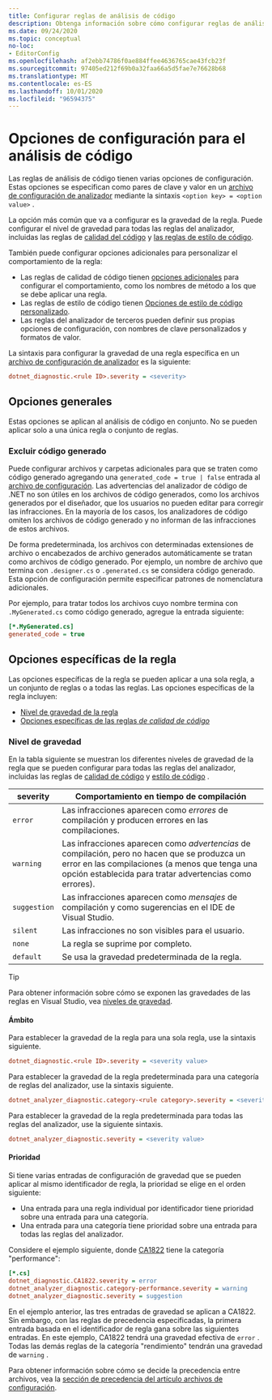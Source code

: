```yaml
---
title: Configurar reglas de análisis de código
description: Obtenga información sobre cómo configurar reglas de análisis de código en un archivo de configuración de analizador.
ms.date: 09/24/2020
ms.topic: conceptual
no-loc:
- EditorConfig
ms.openlocfilehash: af2ebb74786f0ae884ffee4636765cae43fcb23f
ms.sourcegitcommit: 97405ed212f69b0a32faa66a5d5fae7e76628b68
ms.translationtype: MT
ms.contentlocale: es-ES
ms.lasthandoff: 10/01/2020
ms.locfileid: "96594375"
---
```

# <a name="configuration-options-for-code-analysis"></a>Opciones de configuración para el análisis de código

Las reglas de análisis de código tienen varias opciones de configuración. Estas opciones se especifican como pares de clave y valor en un [archivo de configuración de analizador](configuration-files.md) mediante la sintaxis `<option key> = <option value>` .

La opción más común que va a configurar es la gravedad de la regla. Puede configurar el nivel de gravedad para todas las reglas del analizador, incluidas las reglas de [calidad del código](quality-rules/index.md) y [las reglas de estilo de código](style-rules/index.md).

También puede configurar opciones adicionales para personalizar el comportamiento de la regla:

- Las reglas de calidad de código tienen [opciones adicionales](code-quality-rule-options.md) para configurar el comportamiento, como los nombres de método a los que se debe aplicar una regla.
- Las reglas de estilo de código tienen [Opciones de estilo de código personalizado](code-style-rule-options.md).
- Las reglas del analizador de terceros pueden definir sus propias opciones de configuración, con nombres de clave personalizados y formatos de valor.

La sintaxis para configurar la gravedad de una regla específica en un [archivo de configuración de analizador](configuration-files.md) es la siguiente:

```ini
dotnet_diagnostic.<rule ID>.severity = <severity>
```

## <a name="general-options"></a>Opciones generales

Estas opciones se aplican al análisis de código en conjunto. No se pueden aplicar solo a una única regla o conjunto de reglas.

### <a name="exclude-generated-code"></a>Excluir código generado

Puede configurar archivos y carpetas adicionales para que se traten como código generado agregando una `generated_code = true | false` entrada al [archivo de configuración](configuration-files.md). Las advertencias del analizador de código de .NET no son útiles en los archivos de código generados, como los archivos generados por el diseñador, que los usuarios no pueden editar para corregir las infracciones. En la mayoría de los casos, los analizadores de código omiten los archivos de código generado y no informan de las infracciones de estos archivos.

De forma predeterminada, los archivos con determinadas extensiones de archivo o encabezados de archivo generados automáticamente se tratan como archivos de código generado. Por ejemplo, un nombre de archivo que termina con `.designer.cs` o `.generated.cs` se considera código generado. Esta opción de configuración permite especificar patrones de nomenclatura adicionales.

Por ejemplo, para tratar todos los archivos cuyo nombre termina con `.MyGenerated.cs` como código generado, agregue la entrada siguiente:

```ini
[*.MyGenerated.cs]
generated_code = true
```

## <a name="rule-specific-options"></a>Opciones específicas de la regla

Las opciones específicas de la regla se pueden aplicar a una sola regla, a un conjunto de reglas o a todas las reglas. Las opciones específicas de la regla incluyen:

- [Nivel de gravedad de la regla](#severity-level)
- [Opciones específicas de las reglas *de calidad de código*](code-quality-rule-options.md)

### <a name="severity-level"></a>Nivel de gravedad

En la tabla siguiente se muestran los diferentes niveles de gravedad de la regla que se pueden configurar para todas las reglas del analizador, incluidas las reglas de [calidad de código](quality-rules/index.md) y [estilo de código](style-rules/index.md) .

| severity | Comportamiento en tiempo de compilación |
|-|-|
| `error` | Las infracciones aparecen como *errores* de compilación y producen errores en las compilaciones.|
| `warning` | Las infracciones aparecen como *advertencias* de compilación, pero no hacen que se produzca un error en las compilaciones (a menos que tenga una opción establecida para tratar advertencias como errores). |
| `suggestion` | Las infracciones aparecen como *mensajes* de compilación y como sugerencias en el IDE de Visual Studio. |
| `silent` | Las infracciones no son visibles para el usuario. |
| `none` | La regla se suprime por completo. |
| `default` | Se usa la gravedad predeterminada de la regla. |

> [!TIP]
> Para obtener información sobre cómo se exponen las gravedades de las reglas en Visual Studio, vea [niveles de gravedad](/visualstudio/ide/editorconfig-language-conventions#severity-levels).

#### <a name="scope"></a>Ámbito

Para establecer la gravedad de la regla para una sola regla, use la sintaxis siguiente.

```ini
dotnet_diagnostic.<rule ID>.severity = <severity value>
```

Para establecer la gravedad de la regla predeterminada para una categoría de reglas del analizador, use la sintaxis siguiente.

```ini
dotnet_analyzer_diagnostic.category-<rule category>.severity = <severity value>
```

Para establecer la gravedad de la regla predeterminada para todas las reglas del analizador, use la siguiente sintaxis.

```ini
dotnet_analyzer_diagnostic.severity = <severity value>
```

#### <a name="precedence"></a>Prioridad

Si tiene varias entradas de configuración de gravedad que se pueden aplicar al mismo identificador de regla, la prioridad se elige en el orden siguiente:

- Una entrada para una regla individual por identificador tiene prioridad sobre una entrada para una categoría.
- Una entrada para una categoría tiene prioridad sobre una entrada para todas las reglas del analizador.

Considere el ejemplo siguiente, donde [CA1822](/visualstudio/code-quality/ca1822) tiene la categoría "performance":

```ini
[*.cs]
dotnet_diagnostic.CA1822.severity = error
dotnet_analyzer_diagnostic.category-performance.severity = warning
dotnet_analyzer_diagnostic.severity = suggestion
```

En el ejemplo anterior, las tres entradas de gravedad se aplican a CA1822. Sin embargo, con las reglas de precedencia especificadas, la primera entrada basada en el identificador de regla gana sobre las siguientes entradas. En este ejemplo, CA1822 tendrá una gravedad efectiva de `error` . Todas las demás reglas de la categoría "rendimiento" tendrán una gravedad de `warning` .

Para obtener información sobre cómo se decide la precedencia entre archivos, vea la [sección de precedencia del artículo archivos de configuración](configuration-files.md#precedence).

